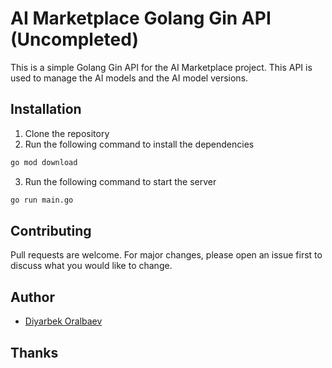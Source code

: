 # AI Marketplace Golang Gin API (Uncompleted)
This is a simple Golang Gin API for the AI Marketplace project. This API is used to manage the AI models and the AI model versions.

## Installation
1. Clone the repository
2. Run the following command to install the dependencies
```bash
go mod download
```
3. Run the following command to start the server
```bash
go run main.go
```

## Contributing
Pull requests are welcome. For major changes, please open an issue first to discuss what you would like to change.


## Author
- [Diyarbek Oralbaev](https://github.com/Diyarbekoralbaev)

## Thanks
